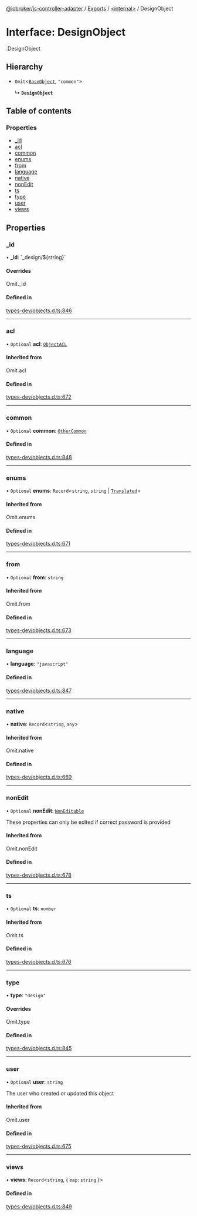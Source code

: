[@iobroker/js-controller-adapter](../README.md) / [Exports](../modules.md) / [<internal\>](../modules/internal_.md) / DesignObject

# Interface: DesignObject

[<internal>](../modules/internal_.md).DesignObject

## Hierarchy

- `Omit`<[`BaseObject`](internal_.BaseObject.md), ``"common"``\>

  ↳ **`DesignObject`**

## Table of contents

### Properties

- [\_id](internal_.DesignObject.md#_id)
- [acl](internal_.DesignObject.md#acl)
- [common](internal_.DesignObject.md#common)
- [enums](internal_.DesignObject.md#enums)
- [from](internal_.DesignObject.md#from)
- [language](internal_.DesignObject.md#language)
- [native](internal_.DesignObject.md#native)
- [nonEdit](internal_.DesignObject.md#nonedit)
- [ts](internal_.DesignObject.md#ts)
- [type](internal_.DesignObject.md#type)
- [user](internal_.DesignObject.md#user)
- [views](internal_.DesignObject.md#views)

## Properties

### \_id

• **\_id**: \`\_design/${string}\`

#### Overrides

Omit.\_id

#### Defined in

[types-dev/objects.d.ts:846](https://github.com/ioBroker/ioBroker.js-controller/blob/46b1734c/packages/types-dev/objects.d.ts#L846)

___

### acl

• `Optional` **acl**: [`ObjectACL`](internal_.ObjectACL.md)

#### Inherited from

Omit.acl

#### Defined in

[types-dev/objects.d.ts:672](https://github.com/ioBroker/ioBroker.js-controller/blob/46b1734c/packages/types-dev/objects.d.ts#L672)

___

### common

• `Optional` **common**: [`OtherCommon`](internal_.OtherCommon.md)

#### Defined in

[types-dev/objects.d.ts:848](https://github.com/ioBroker/ioBroker.js-controller/blob/46b1734c/packages/types-dev/objects.d.ts#L848)

___

### enums

• `Optional` **enums**: `Record`<`string`, `string` \| [`Translated`](../modules/internal_.md#translated)\>

#### Inherited from

Omit.enums

#### Defined in

[types-dev/objects.d.ts:671](https://github.com/ioBroker/ioBroker.js-controller/blob/46b1734c/packages/types-dev/objects.d.ts#L671)

___

### from

• `Optional` **from**: `string`

#### Inherited from

Omit.from

#### Defined in

[types-dev/objects.d.ts:673](https://github.com/ioBroker/ioBroker.js-controller/blob/46b1734c/packages/types-dev/objects.d.ts#L673)

___

### language

• **language**: ``"javascript"``

#### Defined in

[types-dev/objects.d.ts:847](https://github.com/ioBroker/ioBroker.js-controller/blob/46b1734c/packages/types-dev/objects.d.ts#L847)

___

### native

• **native**: `Record`<`string`, `any`\>

#### Inherited from

Omit.native

#### Defined in

[types-dev/objects.d.ts:669](https://github.com/ioBroker/ioBroker.js-controller/blob/46b1734c/packages/types-dev/objects.d.ts#L669)

___

### nonEdit

• `Optional` **nonEdit**: [`NonEditable`](internal_.NonEditable.md)

These properties can only be edited if correct password is provided

#### Inherited from

Omit.nonEdit

#### Defined in

[types-dev/objects.d.ts:678](https://github.com/ioBroker/ioBroker.js-controller/blob/46b1734c/packages/types-dev/objects.d.ts#L678)

___

### ts

• `Optional` **ts**: `number`

#### Inherited from

Omit.ts

#### Defined in

[types-dev/objects.d.ts:676](https://github.com/ioBroker/ioBroker.js-controller/blob/46b1734c/packages/types-dev/objects.d.ts#L676)

___

### type

• **type**: ``"design"``

#### Overrides

Omit.type

#### Defined in

[types-dev/objects.d.ts:845](https://github.com/ioBroker/ioBroker.js-controller/blob/46b1734c/packages/types-dev/objects.d.ts#L845)

___

### user

• `Optional` **user**: `string`

The user who created or updated this object

#### Inherited from

Omit.user

#### Defined in

[types-dev/objects.d.ts:675](https://github.com/ioBroker/ioBroker.js-controller/blob/46b1734c/packages/types-dev/objects.d.ts#L675)

___

### views

• **views**: `Record`<`string`, { `map`: `string`  }\>

#### Defined in

[types-dev/objects.d.ts:849](https://github.com/ioBroker/ioBroker.js-controller/blob/46b1734c/packages/types-dev/objects.d.ts#L849)
